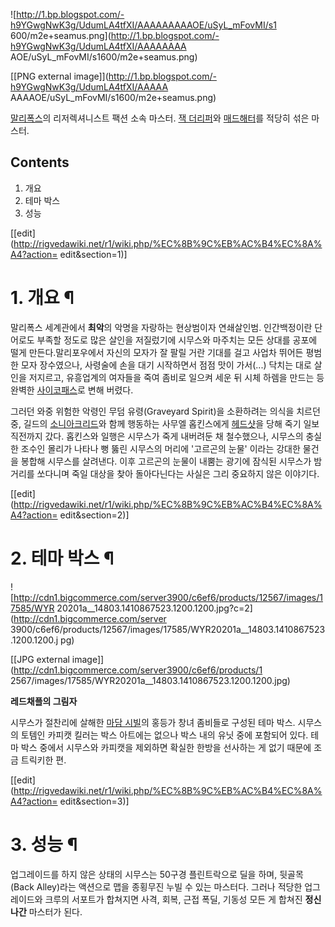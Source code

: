 ![http://1.bp.blogspot.com/-h9YGwgNwK3g/UdumLA4tfXI/AAAAAAAAAOE/uSyL_mFovMI/s1
600/m2e+seamus.png](http://1.bp.blogspot.com/-h9YGwgNwK3g/UdumLA4tfXI/AAAAAAAA
AOE/uSyL_mFovMI/s1600/m2e+seamus.png)

[[PNG external image]](http://1.bp.blogspot.com/-h9YGwgNwK3g/UdumLA4tfXI/AAAAA
AAAAOE/uSyL_mFovMI/s1600/m2e+seamus.png)

[말리폭스](%EB%A7%90%EB%A6%AC%ED%8F%AD%EC%8A%A4.md)의 리저렉셔니스트 팩션 소속 마스터. [잭 더리퍼](%EC%9E%AD%20%EB%8D%94%20%EB%A6%AC%ED%8D%BC.md)와 [매드해터](%EB%A7%A4%EB%93%9C%20%ED%95%B4%ED%84%B0.md)를 적당히 섞은 마스터.

## Contents

    

1. 개요 
2. 테마 박스 
3. 성능 

[[edit](http://rigvedawiki.net/r1/wiki.php/%EC%8B%9C%EB%AC%B4%EC%8A%A4?action=
edit&section=1)]

# 1. 개요 ¶

  

말리폭스 세계관에서 **최악**의 악명을 자랑하는 현상범이자 연쇄살인범. 인간백정이란 단어로도 부족할 정도로 많은 살인을 저질렀기에 시무스와
마주치는 모든 상대를 공포에 떨게 만든다.말리포우에서 자신의 모자가 잘 팔릴 거란 기대를 걸고 사업차 뛰어든 평범한 모자 장수였으나,
사령술에 손을 대기 시작하면서 점점 맛이 가서(...) 닥치는 대로 살인을 저지르고, 유흥업계의 여자들을 죽여 좀비로 일으켜 세운 뒤 시체
하렘을 만드는 등 완벽한 [사이코패스](%EC%82%AC%EC%9D%B4%EC%BD%94%ED%8C%A8%EC%8A%A4.md)로 변해
버렸다.

  

그러던 와중 위험한 악령인 무덤 유령(Graveyard Spirit)을 소환하려는 의식을 치르던 중, 길드의 [소니아크리드](%EC%86%8C%EB%8B%88%EC%95%84%20%ED%81%AC%EB%A6%AC%EB%93%9C.md)와 함께 행동하는
사무엘 홉킨스에게 [헤드샷](%ED%97%A4%EB%93%9C%EC%83%B7.md)을 당해 죽기 일보 직전까지 갔다. 홉킨스와 일행은
시무스가 죽게 내버려둔 채 철수했으나, 시무스의 충실한 조수인 몰리가 나타나 뻥 뚫린 시무스의 머리에 '고르곤의 눈물' 이라는 강대한 물건을
봉합해 시무스를 살려낸다. 이후 고르곤의 눈물이 내뿜는 광기에 잠식된 시무스가 밤 거리를 쏘다니며 죽일 대상을 찾아 돌아다닌다는 사실은 그리
중요하지 않은 이야기다.

  

[[edit](http://rigvedawiki.net/r1/wiki.php/%EC%8B%9C%EB%AC%B4%EC%8A%A4?action=
edit&section=2)]

# 2. 테마 박스 ¶

  

![http://cdn1.bigcommerce.com/server3900/c6ef6/products/12567/images/17585/WYR
20201a__14803.1410867523.1200.1200.jpg?c=2](http://cdn1.bigcommerce.com/server
3900/c6ef6/products/12567/images/17585/WYR20201a__14803.1410867523.1200.1200.j
pg)

[[JPG external image]](http://cdn1.bigcommerce.com/server3900/c6ef6/products/1
2567/images/17585/WYR20201a__14803.1410867523.1200.1200.jpg)

  

**레드채플의 그림자**

  

시무스가 절찬리에 살해한 [마담 시빌](%EB%A7%88%EB%8B%B4%20%EC%8B%9C%EB%B9%8C.md)의 홍등가 창녀
좀비들로 구성된 테마 박스. 시무스의 토템인 카피캣 킬러는 박스 아트에는 없으나 박스 내의 유닛 중에 포함되어 있다. 테마 박스 중에서
시무스와 카피캣을 제외하면 확실한 한방을 선사하는 게 없기 때문에 조금 트릭키한 편.

  

[[edit](http://rigvedawiki.net/r1/wiki.php/%EC%8B%9C%EB%AC%B4%EC%8A%A4?action=
edit&section=3)]

# 3. 성능 ¶

  

업그레이드를 하지 않은 상태의 시무스는 50구경 플린트락으로 딜을 하며, 뒷골목(Back Alley)라는 액션으로 맵을 종횡무진 누빌 수
있는 마스터다. 그러나 적당한 업그레이드와 크루의 서포트가 합쳐지면 사격, 회복, 근접 폭딜, 기동성 모든 게 합쳐진 **정신나간**
마스터가 된다.

